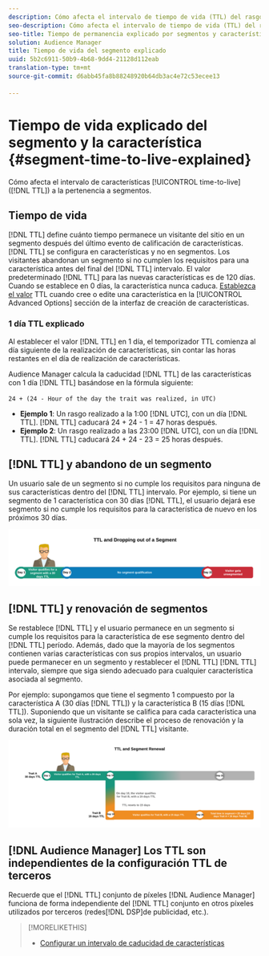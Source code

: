 ```yaml
---
description: Cómo afecta el intervalo de tiempo de vida (TTL) del rasgo a la pertenencia a segmentos.
seo-description: Cómo afecta el intervalo de tiempo de vida (TTL) del rasgo a la pertenencia a segmentos.
seo-title: Tiempo de permanencia explicado por segmentos y características
solution: Audience Manager
title: Tiempo de vida del segmento explicado
uuid: 5b2c6911-50b9-4b68-9dd4-21128d112eab
translation-type: tm+mt
source-git-commit: d6abb45fa8b88248920b64db3ac4e72c53ecee13

---
```



# Tiempo de vida explicado del segmento y la característica {#segment-time-to-live-explained}

Cómo afecta el intervalo de características [!UICONTROL time-to-live] ([!DNL TTL]) a la pertenencia a segmentos.

<!-- segment-ttl-explained.xml -->

## Tiempo de vida

[!DNL TTL] define cuánto tiempo permanece un visitante del sitio en un segmento después del último evento de calificación de características. [!DNL TTL] se configura en características y no en segmentos. Los visitantes abandonan un segmento si no cumplen los requisitos para una característica antes del final del [!DNL TTL] intervalo. El valor predeterminado [!DNL TTL] para las nuevas características es de 120 días. Cuando se establece en 0 días, la característica nunca caduca. [Establezca el valor](../../features/traits/create-onboarded-rule-based-traits.md#set-expiration-interval) TTL cuando cree o edite una característica en la [!UICONTROL Advanced Options] sección de la interfaz de creación de características.

### 1 día TTL explicado

Al establecer el valor [!DNL TTL] en 1 día, el temporizador TTL comienza al día siguiente de la realización de características, sin contar las horas restantes en el día de realización de características.

Audience Manager calcula la caducidad [!DNL TTL] de las características con 1 día [!DNL TTL] basándose en la fórmula siguiente:

`24 + (24 - Hour of the day the trait was realized, in UTC)`

* **Ejemplo 1**: Un rasgo realizado a la 1:00 [!DNL UTC], con un día [!DNL TTL]. [!DNL TTL] caducará 24 + 24 - 1 = 47 horas después.
* **Ejemplo 2**: Un rasgo realizado a las 23:00 [!DNL UTC], con un día [!DNL TTL]. [!DNL TTL] caducará 24 + 24 - 23 = 25 horas después.

## [!DNL TTL] y abandono de un segmento

Un usuario sale de un segmento si no cumple los requisitos para ninguna de sus características dentro del [!DNL TTL] intervalo. Por ejemplo, si tiene un segmento de 1 característica con 30 días [!DNL TTL], el usuario dejará ese segmento si no cumple los requisitos para la característica de nuevo en los próximos 30 días.

![](assets/ttl-explained.png)

## [!DNL TTL] y renovación de segmentos

Se restablece [!DNL TTL] y el usuario permanece en un segmento si cumple los requisitos para la característica de ese segmento dentro del [!DNL TTL] período. Además, dado que la mayoría de los segmentos contienen varias características con sus propios intervalos, un usuario puede permanecer en un segmento y restablecer el [!DNL TTL] [!DNL TTL] intervalo, siempre que siga siendo adecuado para cualquier característica asociada al segmento.

Por ejemplo: supongamos que tiene el segmento 1 compuesto por la característica A (30 días [!DNL TTL]) y la característica B (15 días [!DNL TTL]). Suponiendo que un visitante se califica para cada característica una sola vez, la siguiente ilustración describe el proceso de renovación y la duración total en el segmento del [!DNL TTL] visitante.

![](assets/ttl-renewal.png)

## [!DNL Audience Manager] Los TTL son independientes de la configuración TTL de terceros

Recuerde que el [!DNL TTL] conjunto de píxeles [!DNL Audience Manager] funciona de forma independiente del [!DNL TTL] conjunto en otros píxeles utilizados por terceros (redes[!DNL DSP]de publicidad, etc.).

>[!MORELIKETHIS]
>
>* [Configurar un intervalo de caducidad de características](../../features/traits/create-onboarded-rule-based-traits.md#set-expiration-interval)

